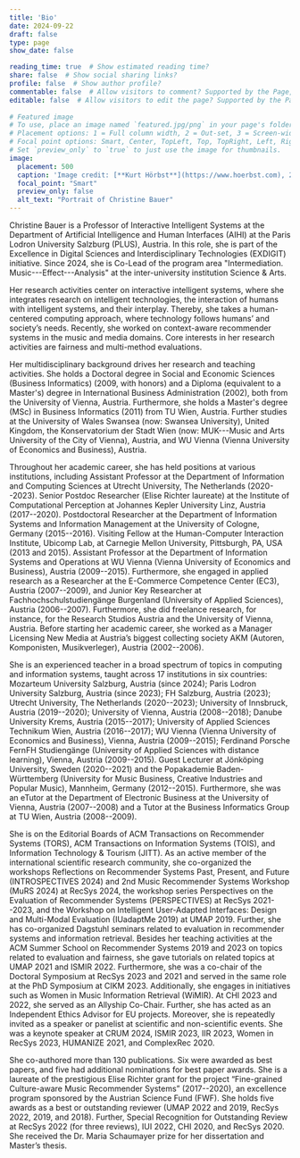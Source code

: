 ```yaml
---
title: 'Bio'
date: 2024-09-22
draft: false
type: page
show_date: false

reading_time: true  # Show estimated reading time?
share: false  # Show social sharing links?
profile: false  # Show author profile?
commentable: false  # Allow visitors to comment? Supported by the Page, Post, and Docs content types.
editable: false  # Allow visitors to edit the page? Supported by the Page, Post, and Docs content types.
  
# Featured image
# To use, place an image named `featured.jpg/png` in your page's folder.
# Placement options: 1 = Full column width, 2 = Out-set, 3 = Screen-width
# Focal point options: Smart, Center, TopLeft, Top, TopRight, Left, Right, BottomLeft, Bottom, BottomRight
# Set `preview_only` to `true` to just use the image for thumbnails.
image:
  placement: 500
  caption: 'Image credit: [**Kurt Hörbst**](https://www.hoerbst.com), 2020.' 
  focal_point: "Smart"
  preview_only: false
  alt_text: "Portrait of Christine Bauer"
---
```


Christine Bauer is a Professor of Interactive Intelligent Systems at the Department of Artificial Intelligence and Human Interfaces (AIHI) at the Paris Lodron University Salzburg (PLUS), Austria. In this role, she is part of the Excellence in Digital Sciences and Interdisciplinary Technologies (EXDIGIT) initiative. Since 2024, she is Co-Lead of the program area "Intermediation. Music---Effect---Analysis" at the inter-university institution Science & Arts.

Her research activities center on interactive intelligent systems, where she integrates research on intelligent technologies, the interaction of humans with intelligent systems, and their interplay. Thereby, she takes a human-centered computing approach, where technology follows humans’ and society’s needs. Recently, she worked on context-aware recommender systems in the music and media domains. Core interests in her research activities are fairness and multi-method evaluations. 

Her multidisciplinary background drives her research and teaching activities. She holds a Doctoral degree in Social and Economic Sciences (Business Informatics) (2009, with honors) and a Diploma (equivalent to a Master's) degree in International Business Administration (2002), both from the University of Vienna, Austria. Furthermore, she holds a Master's degree (MSc) in Business Informatics (2011) from TU Wien, Austria. Further studies at the University of Wales Swansea (now: Swansea University), United Kingdom, the Konservatorium der Stadt Wien (now: MUK---Music and Arts University of the City of Vienna), Austria, and WU Vienna (Vienna University of Economics and Business), Austria.

Throughout her academic career, she has held positions at various institutions, including Assistant Professor at the Department of Information and Computing Sciences at Utrecht University, The Netherlands (2020--2023). Senior Postdoc Researcher (Elise Richter laureate) at the Institute of Computational Perception at Johannes Kepler University Linz, Austria (2017--2020). Postdoctoral Researcher at the Department of Information Systems and Information Management at the University of Cologne, Germany (2015--2016). Visiting Fellow at the Human-Computer Interaction Institute, Ubicomp Lab, at Carnegie Mellon University, Pittsburgh, PA, USA (2013 and 2015). Assistant Professor at the Department of Information Systems and Operations at WU Vienna (Vienna University of Economics and Business), Austria (2009--2015).
Furthermore, she engaged in applied research as a Researcher at the E-Commerce Competence Center (EC3), Austria (2007--2009), and Junior Key Researcher at Fachhochschulstudiengänge Burgenland (University of Applied Sciences), Austria (2006--2007). Furthermore, she did freelance research, for instance, for the Research Studios Austria and the University of Vienna, Austria.
Before starting her academic career, she worked as a Manager Licensing New Media at Austria’s biggest collecting society AKM (Autoren, Komponisten, Musikverleger), Austria (2002--2006).

She is an experienced teacher in a broad spectrum of topics in computing and information systems, taught across 17 institutions in six countries: Mozarteum University Salzburg, Austria (since 2024); Paris Lodron University Salzburg, Austria (since 2023); FH Salzburg, Austria (2023); Utrecht University, The Netherlands (2020--2023); University of Innsbruck, Austria (2019--2020); University of Vienna, Austria (2008--2018); Danube University Krems, Austria (2015--2017); University of Applied Sciences Technikum Wien, Austria (2016--2017); WU Vienna (Vienna University of Economics and Business), Vienna, Austria (2009--2015); Ferdinand Porsche FernFH Studiengänge (University of Applied Sciences with distance learning), Vienna, Austria (2009--2015). Guest Lecturer at Jönköping University, Sweden (2020--2021) and the Popakademie Baden-Württemberg (University for Music Business, Creative Industries and Popular Music), Mannheim, Germany (2012--2015). Furthermore, she was an eTutor at the Department of Electronic Business at the University of Vienna, Austria (2007--2008) and a Tutor at the Business Informatics Group at TU Wien, Austria (2008--2009).

She is on the Editorial Boards of ACM Transactions on Recommender Systems (TORS),  ACM Transactions on Information Systems (TOIS), and Information Technology & Tourism (JITT). As an active member of the international scientific research community, she co-organized the workshops Reflections on Recommender Systems Past, Present, and Future (INTROSPECTIVES 2024) and 2nd Music Recommender Systems Workshop (MuRS 2024) at RecSys 2024, the workshop series Perspectives on the Evaluation of Recommender Systems (PERSPECTIVES) at RecSys 2021--2023, and the Workshop on Intelligent User-Adapted Interfaces: Design and Multi-Modal Evaluation (IUadaptMe 2019) at UMAP 2019. Further, she has co-organized Dagstuhl seminars related to evaluation in recommender systems and information retrieval. Besides her teaching activities at the ACM Summer School on Recommender Systems 2019 and 2023 on topics related to evaluation and fairness, she gave tutorials on related topics at UMAP 2021 and ISMIR 2022. Furthermore, she was a co-chair of the Doctoral Symposium at RecSys 2023 and 2021 and served in the same role at the PhD Symposium at CIKM 2023. Additionally, she engages in initiatives such as Women in Music Information Retrieval (WiMIR).<!--and the Elise Richter Network.--> At CHI 2023 and 2022, she served as an Allyship Co-Chair. Further, she has acted as an Independent Ethics Advisor for EU projects. Moreover, she is repeatedly invited as a speaker or panelist at scientific and non-scientific events. She was a keynote speaker at CRUM 2024, ISMIR 2023, IIR 2023, Women in RecSys 2023, HUMANIZE 2021, and ComplexRec 2020.

She co-authored more than 130 publications. Six were awarded as best papers, and five had additional nominations for best paper awards. She is a laureate of the prestigious Elise Richter grant for the project “Fine-grained Culture-aware Music Recommender Systems” (2017--2020), an excellence program sponsored by the Austrian Science Fund (FWF). She holds five awards as a best or outstanding reviewer (UMAP 2022 and 2019, RecSys 2022, 2019, and 2018). Further, Special Recognition for Outstanding Review at RecSys 2022 (for three reviews), IUI 2022, CHI 2020, and RecSys 2020. She received the Dr. Maria Schaumayer prize for her dissertation and Master’s thesis.